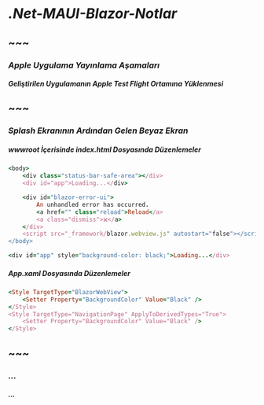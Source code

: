 # _.Net-MAUI-Blazor-Notlar_

## ~~~
### _Apple Uygulama Yayınlama Aşamaları_

##### _Geliştirilen Uygulamanın Apple Test Flight Ortamına Yüklenmesi_

## ~~~
### _Splash Ekranının Ardından Gelen Beyaz Ekran_

##### _wwwroot İçerisinde index.html Dosyasında Düzenlemeler_

```ruby
<body>
    <div class="status-bar-safe-area"></div>
    <div id="app">Loading...</div>

    <div id="blazor-error-ui">
        An unhandled error has occurred.
        <a href="" class="reload">Reload</a>
        <a class="dismiss">🗙</a>
    </div>
    <script src="_framework/blazor.webview.js" autostart="false"></script>
</body>
```
```ruby
<div id="app" style="background-color: black;">Loading...</div>
```

##### _App.xaml Dosyasında Düzenlemeler_

```ruby
<Style TargetType="BlazorWebView">
    <Setter Property="BackgroundColor" Value="Black" />
</Style>
<Style TargetType="NavigationPage" ApplyToDerivedTypes="True">
    <Setter Property="BackgroundColor" Value="Black" />
</Style>
```


## ~~~
### _..._

##### _..._

